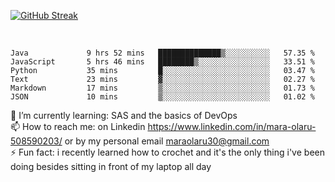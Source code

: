 

[![GitHub Streak](https://streak-stats.demolab.com?user=MaraxD&theme=tokyonight)](https://git.io/streak-stats)
 
 
 <br/>

<!--START_SECTION:waka-->

```text
Java             9 hrs 52 mins   ██████████████▒░░░░░░░░░░   57.35 %
JavaScript       5 hrs 46 mins   ████████▒░░░░░░░░░░░░░░░░   33.51 %
Python           35 mins         █░░░░░░░░░░░░░░░░░░░░░░░░   03.47 %
Text             23 mins         ▓░░░░░░░░░░░░░░░░░░░░░░░░   02.27 %
Markdown         17 mins         ▒░░░░░░░░░░░░░░░░░░░░░░░░   01.73 %
JSON             10 mins         ▒░░░░░░░░░░░░░░░░░░░░░░░░   01.02 %
```

<!--END_SECTION:waka-->
<!--[![willianrod's wakatime stats](https://github-readme-stats.vercel.app/api/wakatime?username=MaraxD)](https://github.com/anuraghazra/github-readme-stats)-->

🌱 I’m currently learning: SAS and the basics of DevOps<br/>
📫 How to reach me: on Linkedin https://www.linkedin.com/in/mara-olaru-508590203/ or by my personal email maraolaru30@gmail.com <br/>
⚡ Fun fact: i recently learned how to crochet and it's the only thing i've been doing besides sitting in front of my laptop all day <br/>
 
